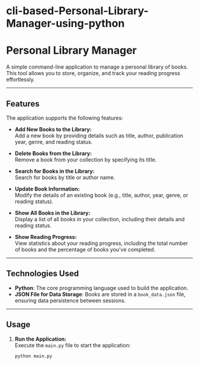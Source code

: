 ﻿# cli-based-Personal-Library-Manager-using-python
# Personal Library Manager

A simple command-line application to manage a personal library of books. This tool allows you to store, organize, and track your reading progress effortlessly.

---

## Features

The application supports the following features:

- **Add New Books to the Library:**  
  Add a new book by providing details such as title, author, publication year, genre, and reading status.

- **Delete Books from the Library:**  
  Remove a book from your collection by specifying its title.

- **Search for Books in the Library:**  
  Search for books by title or author name.

- **Update Book Information:**  
  Modify the details of an existing book (e.g., title, author, year, genre, or reading status).

- **Show All Books in the Library:**  
  Display a list of all books in your collection, including their details and reading status.

- **Show Reading Progress:**  
  View statistics about your reading progress, including the total number of books and the percentage of books you've completed.

---

## Technologies Used

- **Python**: The core programming language used to build the application.
- **JSON File for Data Storage**: Books are stored in a `book_data.json` file, ensuring data persistence between sessions.

---

## Usage

1. **Run the Application:**  
   Execute the `main.py` file to start the application:
   ```bash
   python main.py
